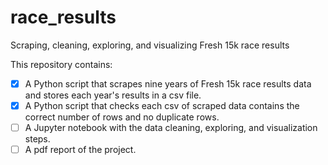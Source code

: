 # race_results
Scraping, cleaning, exploring, and visualizing Fresh 15k race results

This repository contains:
- [X] A Python script that scrapes nine years of Fresh 15k race results data and stores each year's results in a csv file.
- [X] A Python script that checks each csv of scraped data contains the correct number of rows and no duplicate rows.
- [ ] A Jupyter notebook with the data cleaning, exploring, and visualization steps.
- [ ] A pdf report of the project.
